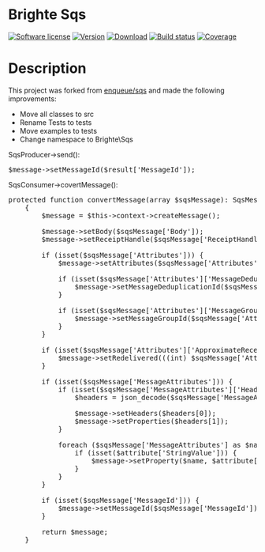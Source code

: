 # Brighte Sqs
[![Software license][ico-license]](LICENSE)
[![Version][ico-version-stable]][link-packagist]
[![Download][ico-downloads-monthly]][link-downloads]
[![Build status][ico-travis]][link-travis]
[![Coverage][ico-codecov]][link-codecov]


[ico-license]: https://img.shields.io/github/license/nrk/predis.svg
[ico-version-stable]: https://img.shields.io/packagist/v/brightecapital/sqs.svg
[ico-downloads-monthly]: https://img.shields.io/packagist/dm/brightecapital/sqs.svg
[ico-travis]: https://travis-ci.com/brighte-capital/sqs.svg?branch=master
[ico-codecov]: https://codecov.io/gh/brighte-capital/sqs/branch/master/graph/badge.svg

[link-packagist]: https://packagist.org/packages/brightecapital/sqs
[link-codecov]: https://codecov.io/gh/brighte-capital/sqs
[link-travis]: https://travis-ci.com/brighte-capital/sqs
[link-downloads]: https://packagist.org/packages/brightecapital/sqs/stats

# Description

This project was forked from [enqueue/sqs](https://github.com/php-enqueue/sqs) and made the following improvements:
+ Move all classes to src
+ Rename Tests to tests
+ Move examples to tests
+ Change namespace to Brighte\Sqs

SqsProducer->send(): 
<pre>
$message->setMessageId($result['MessageId']);
</pre>

SqsConsumer->covertMessage():
<pre>
protected function convertMessage(array $sqsMessage): SqsMessage
    {
        $message = $this->context->createMessage();

        $message->setBody($sqsMessage['Body']);
        $message->setReceiptHandle($sqsMessage['ReceiptHandle']);

        if (isset($sqsMessage['Attributes'])) {
            $message->setAttributes($sqsMessage['Attributes']);

            if (isset($sqsMessage['Attributes']['MessageDeduplicationId'])) {
                $message->setMessageDeduplicationId($sqsMessage['Attributes']['MessageDeduplicationId']);
            }

            if (isset($sqsMessage['Attributes']['MessageGroupId'])) {
                $message->setMessageGroupId($sqsMessage['Attributes']['MessageGroupId']);
            }
        }

        if (isset($sqsMessage['Attributes']['ApproximateReceiveCount'])) {
            $message->setRedelivered(((int) $sqsMessage['Attributes']['ApproximateReceiveCount']) > 1);
        }

        if (isset($sqsMessage['MessageAttributes'])) {
            if (isset($sqsMessage['MessageAttributes']['Headers'])) {
                $headers = json_decode($sqsMessage['MessageAttributes']['Headers']['StringValue'], true);

                $message->setHeaders($headers[0]);
                $message->setProperties($headers[1]);
            }

            foreach ($sqsMessage['MessageAttributes'] as $name => $attribute) {
                if (isset($attribute['StringValue'])) {
                    $message->setProperty($name, $attribute['StringValue']);
                }
            }
        }

        if (isset($sqsMessage['MessageId'])) {
            $message->setMessageId($sqsMessage['MessageId']);
        }

        return $message;
    }
</pre>
